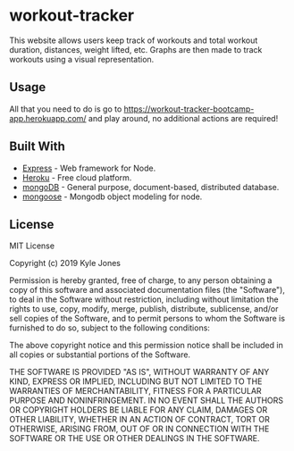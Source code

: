 # workout-tracker

This website allows users keep track of workouts and total workout duration, distances, weight lifted, etc. Graphs are then made to track workouts using a visual representation.

## Usage

All that you need to do is go to https://workout-tracker-bootcamp-app.herokuapp.com/ and play around, no additional actions are required!


## Built With

* [Express](https://www.npmjs.com/package/express) - Web framework for Node.
* [Heroku](https://www.heroku.com/) - Free cloud platform.
* [mongoDB](https://www.mongodb.com/) - General purpose, document-based, distributed database.
* [mongoose](https://mongoosejs.com/) - Mongodb object modeling for node.

## License

MIT License

Copyright (c) 2019 Kyle Jones

Permission is hereby granted, free of charge, to any person obtaining a copy
of this software and associated documentation files (the "Software"), to deal
in the Software without restriction, including without limitation the rights
to use, copy, modify, merge, publish, distribute, sublicense, and/or sell
copies of the Software, and to permit persons to whom the Software is
furnished to do so, subject to the following conditions:

The above copyright notice and this permission notice shall be included in all
copies or substantial portions of the Software.

THE SOFTWARE IS PROVIDED "AS IS", WITHOUT WARRANTY OF ANY KIND, EXPRESS OR
IMPLIED, INCLUDING BUT NOT LIMITED TO THE WARRANTIES OF MERCHANTABILITY,
FITNESS FOR A PARTICULAR PURPOSE AND NONINFRINGEMENT. IN NO EVENT SHALL THE
AUTHORS OR COPYRIGHT HOLDERS BE LIABLE FOR ANY CLAIM, DAMAGES OR OTHER
LIABILITY, WHETHER IN AN ACTION OF CONTRACT, TORT OR OTHERWISE, ARISING FROM,
OUT OF OR IN CONNECTION WITH THE SOFTWARE OR THE USE OR OTHER DEALINGS IN THE
SOFTWARE.